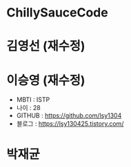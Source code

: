 # ChillySauceCode
# 김영선 (재수정)
# 이승영 (재수정)
* MBTI : ISTP
* 나이 : 28
* GITHUB : https://github.com/lsy1304
* 블로그 : https://lsy130425.tistory.com/
# 박재균